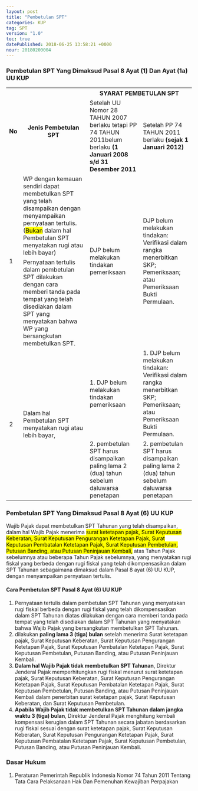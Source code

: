 ```yaml
---
layout: post
title: "Pembetulan SPT"
categories: KUP
tag: SPT
version: "1.0"
toc: true
datePublished: 2018-06-25 13:58:21 +0000
nour: 20180200004
---
```

### Pembetulan SPT Yang Dimaksud Pasal 8 Ayat (1) Dan Ayat (1a) UU KUP 

<table>
  <tr>
    <th rowspan="2">No</th>
    <th rowspan="2">Jenis Pembetulan SPT</th>
    <th colspan="2">SYARAT PEMBETULAN SPT</th>
  </tr>
  <tr>
    <td>Setelah UU Nomor 28 TAHUN 2007 berlaku tetapi PP 74 TAHUN 2011belum berlaku <strong>(1 Januari 2008 s/d 31 Desember 2011</strong></td>
    <td>Setelah PP 74 TAHUN 2011 berlaku <strong>(sejak 1 Januari 2012)</strong></td>
  </tr>
  <tr>
    <td rowspan="2">1</td>
    <td>WP dengan kemauan sendiri dapat membetulkan SPT yang telah disampaikan dengan menyampaikan pernyataan tertulis. (<mark>Bukan</mark> dalam hal Pembetulan SPT menyatakan rugi atau lebih bayar)</td>
    <td rowspan="2">DJP belum melakukan tindakan pemeriksaan</td>
    <td rowspan="2">DJP belum melakukan tindakan:<br> Verifikasi dalam rangka menerbitkan SKP;<br> Pemeriksaan; atau<br> Pemeriksaan Bukti Permulaan.</td>
  </tr>
  <tr>
    <td>Pernyataan tertulis dalam pembetulan SPT dilakukan dengan cara memberi tanda pada tempat yang telah disediakan dalam SPT yang menyatakan bahwa WP yang bersangkutan membetulkan SPT.</td>
  </tr>
  <tr>
    <td rowspan="2">2</td>
    <td rowspan="2">Dalam hal Pembetulan SPT menyatakan rugi atau lebih bayar,</td>
    <td>1. DJP belum melakukan tindakan pemeriksaan</td>
    <td>1. DJP belum melakukan tindakan:<br>Verifikasi dalam rangka menerbitkan SKP;
Pemeriksaan; atau <br>
Pemeriksaan Bukti Permulaan.</td>
  </tr>
  <tr>
    <td>2. pembetulan SPT harus disampaikan paling lama 2 (dua) tahun sebelum daluwarsa penetapan</td>
    <td>2. pembetulan SPT harus disampaikan paling lama 2 (dua) tahun sebelum daluwarsa penetapan</td>
  </tr>
</table>

### Pembetulan SPT Yang Dimaksud Pasal 8 Ayat (6) UU KUP

Wajib Pajak dapat membetulkan  SPT Tahunan yang telah disampaikan, dalam hal Wajib Pajak menerima <mark>surat ketetapan pajak, Surat Keputusan Keberatan, Surat Keputusan Pengurangan Ketetapan Pajak, Surat Keputusan Pembatalan Ketetapan Pajak, Surat Keputusan Pembetulan, Putusan Banding, atau Putusan Peninjauan Kembali,</mark> atas Tahun Pajak sebelumnya atau beberapa Tahun Pajak sebelumnya, yang menyatakan rugi fiskal yang berbeda dengan rugi fiskal yang telah dikompensasikan dalam  SPT Tahunan sebagaimana dimaksud dalam Pasal 8 ayat (6) UU KUP, dengan menyampaikan pernyataan tertulis.

#### Cara Pembetulan SPT Pasal 8 Ayat (6) UU KUP

1. Pernyataan tertulis dalam pembetulan  SPT Tahunan yang menyatakan rugi fiskal berbeda dengan rugi fiskal yang telah dikompensasikan dalam  SPT Tahunan diatas dilakukan dengan cara memberi tanda pada tempat yang telah disediakan dalam  SPT Tahunan yang menyatakan bahwa Wajib Pajak yang bersangkutan membetulkan  SPT Tahunan.
2. dilakukan **paling lama 3 (tiga) bulan** setelah menerima Surat ketetapan pajak, Surat Keputusan Keberatan, Surat Keputusan Pengurangan Ketetapan Pajak, Surat Keputusan Pembatalan Ketetapan Pajak, Surat Keputusan Pembetulan, Putusan Banding, atau Putusan Peninjauan Kembali.
3. **Dalam hal Wajib Pajak tidak membetulkan  SPT Tahunan**, Direktur Jenderal Pajak memperhitungkan rugi fiskal menurut surat ketetapan pajak, Surat Keputusan Keberatan, Surat Keputusan Pengurangan Ketetapan Pajak, Surat Keputusan Pembatalan Ketetapan Pajak, Surat Keputusan Pembetulan, Putusan Banding, atau Putusan Peninjauan Kembali dalam penerbitan surat ketetapan pajak, Surat Keputusan Keberatan, dan Surat Keputusan Pembetulan.
4. **Apabila Wajib Pajak tidak membetulkan  SPT Tahunan dalam jangka waktu 3 (tiga) bulan**, Direktur Jenderal Pajak menghitung kembali kompensasi kerugian dalam  SPT Tahunan secara jabatan berdasarkan rugi fiskal sesuai dengan surat ketetapan pajak, Surat Keputusan Keberatan, Surat Keputusan Pengurangan Ketetapan Pajak, Surat Keputusan Pembatalan Ketetapan Pajak, Surat Keputusan Pembetulan, Putusan Banding, atau Putusan Peninjauan Kembali.

### Dasar Hukum
1. Peraturan Pemerintah Republik Indonesia Nomor 74 Tahun 2011 Tentang Tata Cara Pelaksanaan Hak Dan Pemenuhan Kewajiban Perpajakan